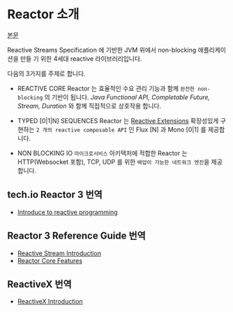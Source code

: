 # Reactor 소개

[본문](https://projectreactor.io/)

Reactive Streams Specification 에 기반한 JVM 위에서 non-blocking 애플리케이션을 만들 기 위한 4세대 reactive 라이브러리입니다.

다음의 3가지를 주제로 합니다.

- REACTIVE CORE
Reactor 는 효율적인 수요 관리 기능과 함께 `완전한 non-blocking` 의 기반이 됩니다. 
*Java Functional API, Completable Future, Stream, Duration* 와 함께 직접적으로 상호작용 합니다.

- TYPED \[0|1|N] SEQUENCES
Reactor 는 [Reactive Extensions](http://reactivex.io/) 확장성있게 구현하는 `2 개의 reactive composable API` 인 Flux \[N] 과 Mono \[0|1] 를 제공합니다.

- NON BLOCKING IO
`마이크로서비스` 아키텍처에 적합한 Reactor 는 HTTP(Websocket 포함), TCP, UDP 를 위한 `배압이 가능한 네트워크 엔진`을 제공합니다.

## tech.io Reactor 3 번역
- [Introduce to reactive programming](documents/tech.io/ko/introduce-to-reactive-programming.md) 

## Reactor 3 Reference Guide 번역
- [Reactive Stream Introduction](documents/reference/3.%20Introduction%20to%20Reactive%20Programming.md)
- [Reactor Core Features](documents/reference/4.%20Reactor%20Core%20Features.md)

## ReactiveX 번역
 - [ReactiveX Introduction](documents/reactivex/Reactivex%20Intro.md)
